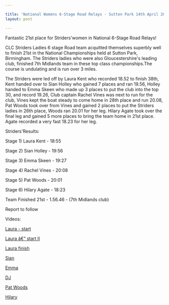 ```yaml
---

title: 'National Womens 6-Stage Road Relays - Sutton Park 14th April 2012'
layout: post

---
```

<p>Fantastic 21st place for Striders'women in National 6-Stage Road Relays!</p>

CLC Striders Ladies 6 stage Road team acquitted themselves superbly well to finish 21st in the National Championships held at Sutton Park, Birmingham. The Striders ladies who were also Gloucestershire's leading club, finished 7th Midlands team in these top class championships.The course is undulating and is run over 3 miles.

The Striders were led off by Laura Kent who recorded 18.52 to finish 38th, Kent handed over to Sian Holley who gained 7 places and ran 19.56, Holley handed to Emma Skeen who made up 3 places to put the club into the top 30, and record 19.26, Club captain Rachel Vines was next to run for the club, Vines kept the boat steady to come home in 28th place and run 20.08, Pat Woods took over from Vines and gained 2 places to put the Striders ladies in 26th place, Woods ran 20.01 for her leg. Hilary Agate took over the final leg and gained 5 more places to bring the team home in 21st place. Agate recorded a very fast 18.23 for her leg.

Striders'Results:

Stage 1) Laura Kent - 18:55

Stage 2) Sian Holley - 19:56

Stage 3) Emma Skeen - 19:27

Stage 4) Rachel Vines - 20:08

Stage 5) Pat Woods - 20:01

Stage 6) Hilary Agate - 18:23

Team Finished 21st - 1.56.46 - (7th Midlands club)

Report to follow

Videos:

<a href="http://youtu.be/7UtDvtYZvro" target="_blank" rel="nofollow">Laura - start</a>

<a href="http://youtu.be/8yd-O9xnBzs" target="_blank" rel="nofollow">Laura â€“ start II</a>

<a href="http://youtu.be/I5kw011ItmI" target="_blank" rel="nofollow">Laura finish</a>

<a href="http://youtu.be/oySrNPUxqQk" target="_blank" rel="nofollow">Sian</a>

<a href="http://youtu.be/rk800oUaf28" target="_blank" rel="nofollow">Emma</a>

<a href="http://youtu.be/bA-Hnfk1oxQ" target="_blank" rel="nofollow">DJ</a>

<a href="http://youtu.be/jn8BQYMXbXE" target="_blank" rel="nofollow">Pat Woods</a>

<a href="http://youtu.be/2ysHblDNXeg" target="_blank" rel="nofollow">Hilary</a>
